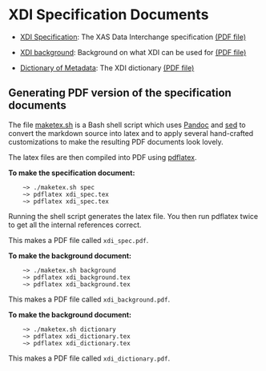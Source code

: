 XDI Specification Documents
===========================

 * [XDI Specification](spec.md): The XAS Data Interchange specification [(PDF file)](xdi_spec.pdf)

 * [XDI background](background.md): Background on what XDI can be used for [(PDF file)](xdi_background.pdf)

 * [Dictionary of Metadata](dictionary.md): The XDI dictionary [(PDF file)](xdi_dictionary.pdf)

## Generating PDF version of the specification documents

The file [maketex.sh](maketex.sh) is a Bash shell script which uses
[Pandoc](http://johnmacfarlane.net/pandoc/) and
[sed](http://www.gnu.org/software/sed/) to convert the markdown source
into latex and to apply several hand-crafted customizations to make
the resulting PDF documents look lovely.

The latex files are then compiled into PDF using
[pdflatex](https://www.tug.org/texlive/).

**To make the specification document:**

        ~> ./maketex.sh spec
        ~> pdflatex xdi_spec.tex
        ~> pdflatex xdi_spec.tex

Running the shell script generates the latex file.  You then run
pdflatex twice to get all the internal references correct.

This makes a PDF file called `xdi_spec.pdf`.

**To make the background document:**

        ~> ./maketex.sh background
        ~> pdflatex xdi_background.tex
        ~> pdflatex xdi_background.tex

This makes a PDF file called `xdi_background.pdf`.

**To make the background document:**

        ~> ./maketex.sh dictionary
        ~> pdflatex xdi_dictionary.tex
        ~> pdflatex xdi_dictionary.tex

This makes a PDF file called `xdi_dictionary.pdf`.

